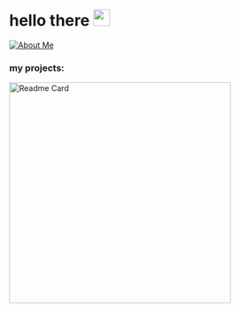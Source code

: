 # hello there <img src="https://cdn.discordapp.com/emojis/1131898109371351151.gif?size=96&quality=lossless" width="30px"> 
[![About Me](https://img.shields.io/badge/archiiv.cc-8A2BE2)](https://archiiv.cc)

### my projects:
<div align="left">
  <a href="https://archiiv.cc">
    <img src="https://archiiv.cc/projects/git" alt="Readme Card" width="400"/>
</div>
